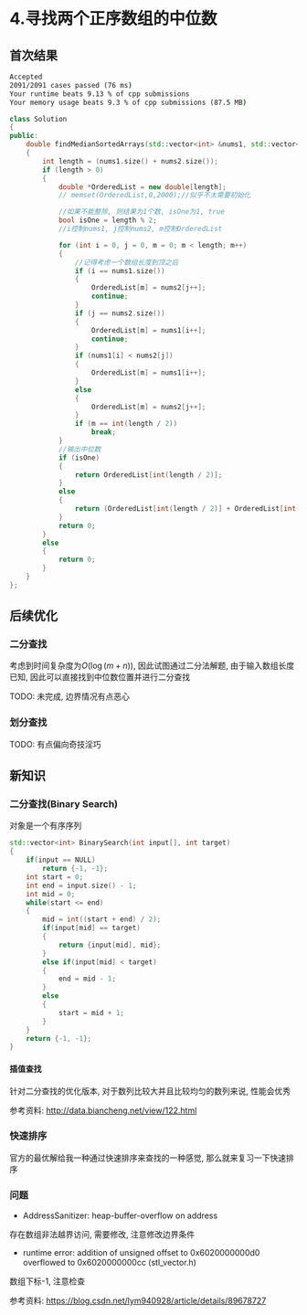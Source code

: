 # 4.寻找两个正序数组的中位数

## 首次结果

```cmd
Accepted
2091/2091 cases passed (76 ms)
Your runtime beats 9.13 % of cpp submissions
Your memory usage beats 9.3 % of cpp submissions (87.5 MB)
```

```c++
class Solution
{
public:
    double findMedianSortedArrays(std::vector<int> &nums1, std::vector<int> &nums2)
    {
        int length = (nums1.size() + nums2.size());
        if (length > 0)
        {
            double *OrderedList = new double[length];
            // memset(OrderedList,0,2000);//似乎不太需要初始化

            //如果不能整除, 则结果为1个数, isOne为1, true
            bool isOne = length % 2;
            //i控制nums1, j控制nums2, m控制OrderedList

            for (int i = 0, j = 0, m = 0; m < length; m++)
            {
                //记得考虑一个数组长度到顶之后
                if (i == nums1.size())
                {
                    OrderedList[m] = nums2[j++];
                    continue;
                }
                if (j == nums2.size())
                {
                    OrderedList[m] = nums1[i++];
                    continue;
                }
                if (nums1[i] < nums2[j])
                {
                    OrderedList[m] = nums1[i++];
                }
                else
                {
                    OrderedList[m] = nums2[j++];
                }
                if (m == int(length / 2))
                    break;
            }
            //输出中位数
            if (isOne)
            {
                return OrderedList[int(length / 2)];
            }
            else
            {
                return (OrderedList[int(length / 2)] + OrderedList[int(length / 2) - 1]) / 2;
            }
            return 0;
        }
        else
        {
            return 0;
        }
    }
};
```

## 后续优化

### 二分查找

考虑到时间复杂度为$O(\log(m+n))$, 因此试图通过二分法解题, 由于输入数组长度已知, 因此可以直接找到中位数位置并进行二分查找

TODO: 未完成, 边界情况有点恶心

### 划分查找

TODO: 有点偏向奇技淫巧

## 新知识

### 二分查找(Binary Search)

对象是一个有序序列

```c++
std::vector<int> BinarySearch(int input[], int target)
{
    if(input == NULL)
        return {-1, -1};
    int start = 0;
    int end = input.size() - 1;
    int mid = 0;
    while(start <= end)
    {
        mid = int((start + end) / 2);
        if(input[mid] == target)
        {
            return {input[mid], mid};
        }
        else if(input[mid] < target)
        {
            end = mid - 1;
        }
        else
        {
            start = mid + 1;
        }
    }
    return {-1, -1};
}
```

#### 插值查找

针对二分查找的优化版本, 对于数列比较大并且比较均匀的数列来说, 性能会优秀

参考资料: <http://data.biancheng.net/view/122.html>

### 快速排序

官方的最优解给我一种通过快速排序来查找的一种感觉, 那么就来复习一下快速排序

### 问题

* AddressSanitizer: heap-buffer-overflow on address

存在数组非法越界访问, 需要修改, 注意修改边界条件

* runtime error: addition of unsigned offset to 0x6020000000d0 overflowed to 0x6020000000cc (stl_vector.h)

数组下标-1, 注意检查

参考资料: <https://blog.csdn.net/lym940928/article/details/89678727>
